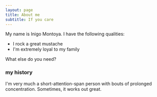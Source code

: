 ```yaml
---
layout: page
title: About me
subtitle: If you care
---
```


My name is Inigo Montoya. I have the following qualities:

- I rock a great mustache
- I'm extremely loyal to my family

What else do you need?

### my history

I'm very much a short-attention-span person with bouts of prolonged concentration. Sometimes, it works out great.